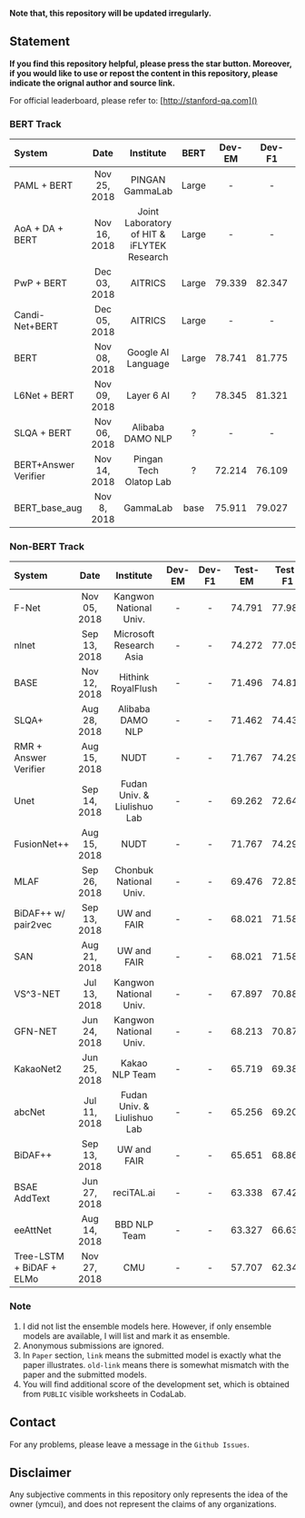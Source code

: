 **Note that, this repository will be updated irregularly.**

## Statement
**If you find this repository helpful, please press the star button. Moreover, if you would like to use or repost the content in this repository, please indicate the orignal author and source link.**

For official leaderboard, please refer to: [http://stanford-qa.com]()


### BERT Track

| System | Date | Institute | BERT | Dev-EM | Dev-F1 | Test-EM | Test-F1 | Paper | Note |
| :------- | :-----: |  :-----: |  :-----: |  :-----: |  :-----: |  :-----: |  :-----: |:-----: |:-----: |
| PAML + BERT | Nov 25, 2018 | PINGAN GammaLab | Large | - | - | 81.347 | 84.560 | - |
| AoA + DA + BERT | Nov 16, 2018 | Joint Laboratory of HIT & iFLYTEK Research  | Large |  - | - | 81.178 | 84.251 | - |
| PwP + BERT | Dec 03, 2018 | AITRICS | Large | 79.339 | 82.347 | 80.117 | 83.189 | - |
| Candi-Net+BERT | Dec 05, 2018 | AITRICS | Large | - | - | 80.388 | 82.908 | - |
| BERT | Nov 08, 2018 | Google AI Language  | Large | 78.741 | 81.775 | 80.005 | 83.061 | [link](https://arxiv.org/abs/1810.04805) | [code](https://github.com/google-research/bert) | 
| L6Net + BERT | Nov 09, 2018 | Layer 6 AI  | ? | 78.345 | 81.321 | 79.181 | 82.259 | - |
| SLQA + BERT | Nov 06, 2018 | Alibaba DAMO NLP | ? | - | - | 77.003 | 80.209 | - |
| BERT+Answer Verifier | Nov 14, 2018 | Pingan Tech Olatop Lab | ? | 72.214 | 76.109 | 71.666 | 75.457 | - |
| BERT_base_aug | Nov 8, 2018 | GammaLab | base | 75.911 | 79.027 | 76.720 | 79.610 | - | ensemble |


### Non-BERT Track

| System | Date | Institute | Dev-EM | Dev-F1 | Test-EM | Test-F1 | Paper | Note |
| :------- | :-----: | :-----: |  :-----: |  :-----: |  :-----: | :-----: |  :-----: |:-----: |
| F-Net | Nov 05, 2018 | Kangwon National Univ. | - | - | 74.791 | 77.988 | - | - | 
| nlnet | Sep 13, 2018 | Microsoft Research Asia | - | - | 74.272 | 77.052 | - | - | 
| BASE | Nov 12, 2018 | Hithink RoyalFlush | - | - | 71.496 | 74.815 | - | - |
| SLQA+ | Aug 28, 2018 | Alibaba DAMO NLP | - | - | 71.462 | 74.434 | [old-link](http://www.aclweb.org/anthology/P18-1158) | - |
| RMR + Answer Verifier | Aug 15, 2018 | NUDT | - | - | 71.767 | 74.295 | [link](https://arxiv.org/abs/1808.05759) | - |
| Unet | Sep 14, 2018 | Fudan Univ. & Liulishuo Lab | - | - | 69.262 | 72.642 | [link](https://arxiv.org/abs/1810.06638) | - | 
| FusionNet++ | Aug 15, 2018 | NUDT | - | - | 71.767 | 74.295 | [old-link](https://arxiv.org/abs/1711.07341) | ensemble |
| MLAF | Sep 26, 2018 | Chonbuk National Univ. | - | - | 69.476 | 72.857 | - | - |
| BiDAF++ w/ pair2vec | Sep 13, 2018 | UW and FAIR | - | - | 68.021 | 71.583 | - | - |
| SAN | Aug 21, 2018 | UW and FAIR | - | - | 68.021 | 71.583 | [link](https://arxiv.org/abs/1809.09194) | [code](https://github.com/kevinduh/san_mrc) |
| VS^3-NET | Jul 13, 2018 | Kangwon National Univ. | - | - | 67.897 | 70.884 | - | - |
| GFN-NET | Jun 24, 2018 | Kangwon National Univ. | -| - | 68.213 | 70.878 | - | - |
| KakaoNet2 | Jun 25, 2018 | Kakao NLP Team | -| - | 65.719 | 69.381 | - | - |
| abcNet | Jul 11, 2018 | Fudan Univ. & Liulishuo Lab | - | - | 65.256 | 69.206 | - | - |
| BiDAF++ | Sep 13, 2018 | UW and FAIR | - | - | 65.651 | 68.866 | - | - |
| BSAE AddText | Jun 27, 2018 | reciTAL.ai | - | - | 63.338 | 67.422 | - | - |
| eeAttNet | Aug 14, 2018 | BBD NLP Team | - |- | 63.327 | 66.633 | - | - |
| Tree-LSTM + BiDAF + ELMo | Nov 27, 2018 | CMU | - | - | 57.707 | 62.341 | - | - |


### Note
1. I did not list the ensemble models here. However, if only ensemble models are available, I will list and mark it as ensemble.
2. Anonymous submissions are ignored.
3. In `Paper` section, `link` means the submitted model is exactly what the paper illustrates. `old-link` means there is somewhat mismatch with the paper and the submitted models.
4. You will find additional score of the development set, which is obtained from `PUBLIC` visible worksheets in CodaLab.


## Contact
For any problems, please leave a message in the `Github Issues`.


## Disclaimer
Any subjective comments in this repository only represents the idea of the owner (ymcui), and does not represent the claims of any organizations.
